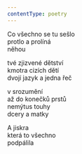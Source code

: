```yaml
---
contentType: poetry
---
```


<section>

Co všechno se tu sešlo  
protlo a prolíná  
něhou

tvé zjizvené dětství  
kmotra cizích dětí  
dvojí jazyk a jedna řeč

</section>

<section>

v srozumění  
až do konečků prstů  
nemýtus touhy  
dcery a matky

</section>

<section>

A jiskra  
která to všechno  
podpálila

</section>
